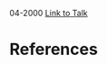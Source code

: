 

04-2000
[Link to Talk](https://www.churchofjesuschrist.org/study/general-conference/2000/04/saturday-afternoon-session?lang=eng)



# References
